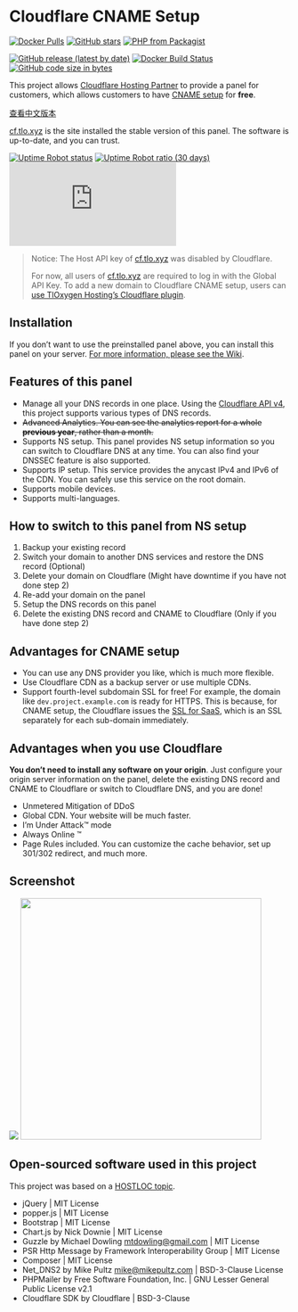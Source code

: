 # Cloudflare CNAME Setup

[![Docker Pulls](https://img.shields.io/docker/pulls/ze3kr/cloudflare)](https://hub.docker.com/r/ze3kr/cloudflare)
[![GitHub stars](https://img.shields.io/github/stars/ZE3kr/Cloudflare-CNAME-Setup?label=github+stars)](https://github.com/ZE3kr/Cloudflare-CNAME-Setup)
[![PHP from Packagist](https://img.shields.io/packagist/php-v/ze3kr/cloudflare-cname-setup)](https://packagist.org/packages/ze3kr/cloudflare-cname-setup)

[![GitHub release (latest by date)](https://img.shields.io/github/v/release/ZE3kr/Cloudflare-CNAME-Setup)](https://github.com/ZE3kr/Cloudflare-CNAME-Setup/releases)
[![Docker Build Status](https://img.shields.io/docker/build/ze3kr/cloudflare)](https://hub.docker.com/r/ze3kr/cloudflare/builds)
[![GitHub code size in bytes](https://img.shields.io/github/languages/code-size/ZE3kr/Cloudflare-CNAME-Setup)](https://github.com/ZE3kr/Cloudflare-CNAME-Setup/releases)

This project allows [Cloudflare Hosting Partner][1] to provide a panel for customers, which allows customers to have [CNAME setup][2] for **free**.

[查看中文版本][3]

[cf.tlo.xyz][4] is the site installed the stable version of this panel. The software is up-to-date, and you can trust.

[![Uptime Robot status](https://img.shields.io/uptimerobot/status/m780669106-634552f1451bb838a9d14297)](https://stats.uptimerobot.com/NL3ERtNVwY)
[![Uptime Robot ratio (30 days)](https://img.shields.io/uptimerobot/ratio/m780669106-634552f1451bb838a9d14297)](https://stats.uptimerobot.com/NL3ERtNVwY)
[![Chromium HSTS preload](https://img.shields.io/hsts/preload/cf.tlo.xyz)](https://hstspreload.org/?domain=cf.tlo.xyz)

<blockquote>
Notice: The Host API key of <a href="https://cf.tlo.xyz">cf.tlo.xyz</a> was disabled by Cloudflare.

For now, all users of <a href="https://cf.tlo.xyz">cf.tlo.xyz</a> are required to log in with the Global API Key. To add a new domain to Cloudflare CNAME setup, users can <a href="https://tloxygen.com/2020/04/cloudflare-faq/">use TlOxygen Hosting’s Cloudflare plugin</a>.
</blockquote>

## Installation

If you don’t want to use the preinstalled panel above, you can install this panel on your server. [For more information, please see the Wiki][6].

## Features of this panel

+ Manage all your DNS records in one place. Using the [Cloudflare API v4][7], this project supports various types of DNS records.
+ <del>Advanced Analytics. You can see the analytics report for a whole **previous year**, rather than a month.</del>
+ Supports NS setup. This panel provides NS setup information so you can switch to Cloudflare DNS at any time. You can also find your DNSSEC feature is also supported.
+ Supports IP setup. This service provides the anycast IPv4 and IPv6 of the CDN. You can safely use this service on the root domain.
+ Supports mobile devices.
+ Supports multi-languages.

## How to switch to this panel from NS setup

1. Backup your existing record
2. Switch your domain to another DNS services and restore the DNS record (Optional)
3. Delete your domain on Cloudflare (Might have downtime if you have not done step 2)
4. Re-add your domain on the panel
5. Setup the DNS records on this panel
6. Delete the existing DNS record and CNAME to Cloudflare (Only if you have done step 2)

## Advantages for CNAME setup

+ You can use any DNS provider you like, which is much more flexible.
+ Use Cloudflare CDN as a backup server or use multiple CDNs.
+ Support fourth-level subdomain SSL for free! For example, the domain like `dev.project.example.com` is ready for HTTPS. This is because, for CNAME setup, the Cloudflare issues the [SSL for SaaS][8], which is an SSL separately for each sub-domain immediately. 

## Advantages when you use Cloudflare

**You don’t need to install any software on your origin**. Just configure your origin server information on the panel, delete the existing DNS record and CNAME to Cloudflare or switch to Cloudflare DNS, and you are done!

+ Unmetered Mitigation of DDoS
+ Global CDN. Your website will be much faster.
+ I’m Under Attack™ mode
+ Always Online ™
+ Page Rules included. You can customize the cache behavior, set up 301/302 redirect, and much more.

## Screenshot

<img src="https://tloxygen.com/wp-content/uploads/uploads/cloudflare/en1.png" />
<img src="https://tloxygen.com/wp-content/uploads/uploads/cloudflare/en2.png" width="433" />

## Open-sourced software used in this project

This project was based on a [HOSTLOC topic][9].

+ jQuery | MIT License
+ popper.js | MIT License
+ Bootstrap | MIT License
+ Chart.js by Nick Downie | MIT License
+ Guzzle by Michael Dowling [mtdowling@gmail.com][10] | MIT License
+ PSR Http Message by Framework Interoperability Group | MIT License
+ Composer | MIT License
+ Net\_DNS2 by Mike Pultz [mike@mikepultz.com][11] | BSD-3-Clause License
+ PHPMailer by Free Software Foundation, Inc. | GNU Lesser General Public License v2.1
+ Cloudflare SDK by Cloudflare | BSD-3-Clause

[1]:    https://www.cloudflare.com/partners/hosting-provider/
[2]:    https://support.cloudflare.com/hc/en-us/articles/200168706-How-do-I-do-CNAME-setup-
[3]:    https://github.com/ZE3kr/Cloudflare-CNAME-Setup/blob/master/README.zh.md
[4]:    https://cf.tlo.xyz
[6]:    https://github.com/ZE3kr/Cloudflare-CNAME-Setup/wiki/Installation
[7]:    https://api.cloudflare.com/
[8]:    https://www.cloudflare.com/ssl-for-saas-providers/
[9]:    http://www.hostloc.com/thread-386441-1-1.html
[10]:    mailto:mtdowling@gmail.com
[11]:    mailto:mike@mikepultz.com
